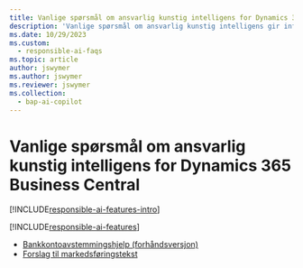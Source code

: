 ```yaml
---
title: Vanlige spørsmål om ansvarlig kunstig intelligens for Dynamics 365 Business Central
description: 'Vanlige spørsmål om ansvarlig kunstig intelligens gir informasjon om KI-teknologien som brukes i Business Central, sammen med viktige vurderinger og detaljer om hvordan kunstig intelligens brukes, hvordan den ble testet og evaluert, og eventuelle spesifikke begrensninger.'
ms.date: 10/29/2023
ms.custom:
  - responsible-ai-faqs
ms.topic: article
author: jswymer
ms.author: jswymer
ms.reviewer: jswymer
ms.collection:
  - bap-ai-copilot
---
```


# Vanlige spørsmål om ansvarlig kunstig intelligens for Dynamics 365 Business Central

[!INCLUDE[responsible-ai-features-intro](includes/responsible-ai-intro.md)]

[!INCLUDE[responsible-ai-features](includes/responsible-ai-features.md)]

- [Bankkontoavstemmingshjelp (forhåndsversjon)](faqs-bank-reconciliation.md)
- [Forslag til markedsføringstekst](faqs-marketing-text.md)
